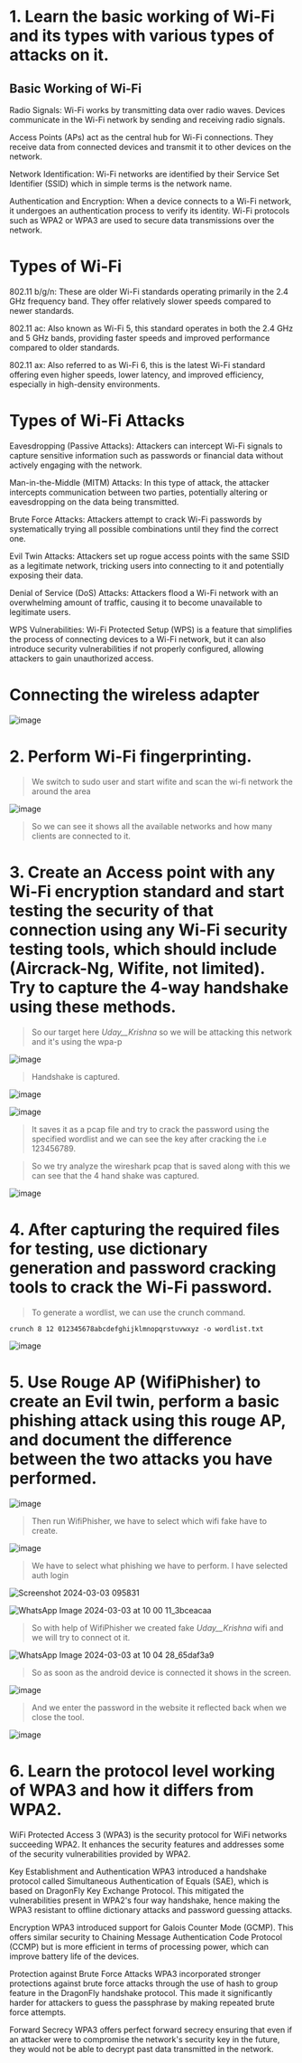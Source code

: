 # 1. Learn the basic working of Wi-Fi and its types with various types of attacks on it.

## Basic Working of Wi-Fi

Radio Signals: Wi-Fi works by transmitting data over radio waves. Devices communicate in the Wi-Fi network by sending and receiving radio signals.

Access Points (APs) act as the central hub for Wi-Fi connections. They receive data from connected devices and transmit it to other devices on the network.

Network Identification: Wi-Fi networks are identified by their Service Set Identifier (SSID) which in simple terms is the network name.

Authentication and Encryption: When a device connects to a Wi-Fi network, it undergoes an authentication process to verify its identity. Wi-Fi protocols such as WPA2 or WPA3 are used to secure data transmissions over the network.

# Types of Wi-Fi

802.11 b/g/n: These are older Wi-Fi standards operating primarily in the 2.4 GHz frequency band. They offer relatively slower speeds compared to newer standards.

802.11 ac: Also known as Wi-Fi 5, this standard operates in both the 2.4 GHz and 5 GHz bands, providing faster speeds and improved performance compared to older standards.

802.11 ax: Also referred to as Wi-Fi 6, this is the latest Wi-Fi standard offering even higher speeds, lower latency, and improved efficiency, especially in high-density environments.

# Types of Wi-Fi Attacks

Eavesdropping (Passive Attacks): Attackers can intercept Wi-Fi signals to capture sensitive information such as passwords or financial data without actively engaging with the network.

Man-in-the-Middle (MITM) Attacks: In this type of attack, the attacker intercepts communication between two parties, potentially altering or eavesdropping on the data being transmitted.

Brute Force Attacks: Attackers attempt to crack Wi-Fi passwords by systematically trying all possible combinations until they find the correct one.

Evil Twin Attacks: Attackers set up rogue access points with the same SSID as a legitimate network, tricking users into connecting to it and potentially exposing their data.

Denial of Service (DoS) Attacks: Attackers flood a Wi-Fi network with an overwhelming amount of traffic, causing it to become unavailable to legitimate users.

WPS Vulnerabilities: Wi-Fi Protected Setup (WPS) is a feature that simplifies the process of connecting devices to a Wi-Fi network, but it can also introduce security vulnerabilities if not properly configured, allowing attackers to gain unauthorized access.

# Connecting the wireless adapter

![image](https://github.com/udayk01/CYBER-SECURITY-LAB/assets/52235763/08c81c76-342a-486b-8855-ae2224bf14e4)

# 2. Perform Wi-Fi fingerprinting. 

> We switch to sudo user and start wifite and scan the wi-fi network the around the area

![image](https://github.com/udayk01/CYBER-SECURITY-LAB/assets/52235763/f94dc5a5-b9d7-42e0-a3fb-a8aedfcb9f55)

> So we can see it shows all the available networks and how many clients are connected to it.

# 3. Create an Access point with any Wi-Fi encryption standard and start testing the security of that connection using any Wi-Fi security testing tools, which should include (Aircrack-Ng, Wifite, not limited). Try to capture the 4-way handshake using these methods.

> So our target here _Uday__Krishna_  so we will be attacking this network and it's using the wpa-p

![image](https://github.com/udayk01/CYBER-SECURITY-LAB/assets/52235763/8bd8f5cb-4259-4266-bbd3-7676318da391)

> Handshake is captured.

![image](https://github.com/udayk01/CYBER-SECURITY-LAB/assets/52235763/a5e5e956-e481-4929-b0a4-d69b88480c89)

![image](https://github.com/udayk01/CYBER-SECURITY-LAB/assets/52235763/9a73ad27-3c73-4129-8992-30c880abf6a8)

> It saves it as a pcap file and try to crack the password using the specified wordlist and we can see the key after cracking the i.e 123456789.

> So we try analyze the wireshark pcap that is saved along with this we can see that the 4 hand shake was captured.

![image](https://github.com/udayk01/CYBER-SECURITY-LAB/assets/52235763/c7cc0238-970d-46d7-9437-7a236b44ba3a)

# 4. After capturing the required files for testing, use dictionary generation and password cracking tools to crack the Wi-Fi password. 

> To generate a wordlist, we can use the crunch command.

`crunch 8 12 012345678abcdefghijklmnopqrstuvwxyz -o wordlist.txt`

![image](https://github.com/udayk01/CYBER-SECURITY-LAB/assets/52235763/0c931ae1-5c12-4b16-b7d3-4a510bbdd8ad)

# 5. Use Rouge AP (WifiPhisher) to create an Evil twin, perform a basic phishing attack using this rouge AP, and document the difference between the two attacks you have performed.  

![image](https://github.com/udayk01/CYBER-SECURITY-LAB/assets/52235763/08aa2e2f-4441-410a-9a2d-23541a3c7924)

> Then run WifiPhisher, we have to select which wifi fake have to create.

![image](https://github.com/udayk01/CYBER-SECURITY-LAB/assets/52235763/bff15bb3-9a8c-47d3-9f81-3d4e3529360f)

> We have to select what phishing we have to perform. I have selected auth login

![Screenshot 2024-03-03 095831](https://github.com/udayk01/CYBER-SECURITY-LAB/assets/52235763/e66dbd8a-cdc8-4760-bd0a-750978630717)

![WhatsApp Image 2024-03-03 at 10 00 11_3bceacaa](https://github.com/udayk01/CYBER-SECURITY-LAB/assets/52235763/39e1db73-8a2c-41af-bb09-803f3985fd48)

> So with help of WifiPhisher we created fake _Uday__Krishna_ wifi and we will try to connect ot it.

![WhatsApp Image 2024-03-03 at 10 04 28_65daf3a9](https://github.com/udayk01/CYBER-SECURITY-LAB/assets/52235763/e0d819df-5787-4a8d-a226-572320fccd06)

> So as soon as the android device is connected it shows in the screen.

![image](https://github.com/udayk01/CYBER-SECURITY-LAB/assets/52235763/16a6443d-1c2c-4a54-9e81-0f870a8d16cd)

> And we enter the password in the website it reflected back when we close the tool.

![image](https://github.com/udayk01/CYBER-SECURITY-LAB/assets/52235763/40f20958-9c7c-412f-9c57-ad54db0b1469)

# 6. Learn the protocol level working of WPA3 and how it differs from WPA2. 

WiFi Protected Access 3 (WPA3) is the security protocol for WiFi networks succeeding WPA2. It enhances the security features and addresses some of the security vulnerabilities provided by WPA2.

Key Establishment and Authentication WPA3 introduced a handshake protocol called Simultaneous Authentication of Equals (SAE), which is based on DragonFly Key Exchange Protocol. This mitigated the vulnerabilities present in WPA2's four way handshake, hence making the WPA3 resistant to offline dictionary attacks and password guessing attacks.

Encryption WPA3 introduced support for Galois Counter Mode (GCMP). This offers similar security to Chaining Message Authentication Code Protocol (CCMP) but is more efficient in terms of processing power, which can improve battery life of the devices.

Protection against Brute Force Attacks WPA3 incorporated stronger protections against brute force attacks through the use of hash to group feature in the DragonFly handshake protocol. This made it significantly harder for attackers to guess the passphrase by making repeated brute force attempts.

Forward Secrecy WPA3 offers perfect forward secrecy ensuring that even if an attacker were to compromise the network's security key in the future, they would not be able to decrypt past data transmitted in the network.






